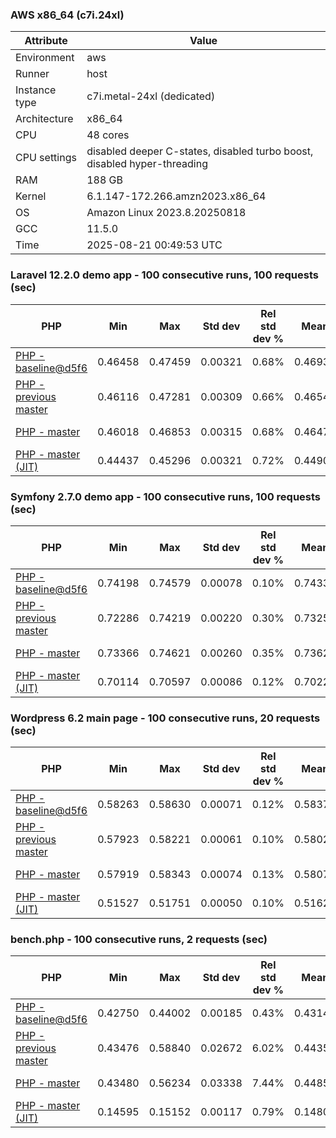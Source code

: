 ### AWS x86_64 (c7i.24xl)

|  Attribute    |     Value      |
|---------------|----------------|
| Environment   |aws|
| Runner        |host|
| Instance type |c7i.metal-24xl (dedicated)|
| Architecture  |x86_64
| CPU           |48 cores|
| CPU settings  |disabled deeper C-states, disabled turbo boost, disabled hyper-threading|
| RAM           |188 GB|
| Kernel        |6.1.147-172.266.amzn2023.x86_64|
| OS            |Amazon Linux 2023.8.20250818|
| GCC           |11.5.0|
| Time          |2025-08-21 00:49:53 UTC|

### Laravel 12.2.0 demo app - 100 consecutive runs, 100 requests (sec)

|     PHP     |     Min     |     Max     |    Std dev   | Rel std dev % |  Mean  | Mean diff % |   Median   | Median diff % | P-value |  Instr count  |     Memory    |
|-------------|-------------|-------------|--------------|---------------|--------|-------------|------------|---------------|---------|---------------|---------------|
|[PHP - baseline@d5f6](https://github.com/php/php-src/commit/d5f6e56610)|0.46458|0.47459|0.00321|0.68%|0.46932|0.00%|0.47138|0.00%|1.000|181826391|43.28 MB|
|[PHP - previous master](https://github.com/php/php-src/commit/1cff1815d0)|0.46116|0.47281|0.00309|0.66%|0.46540|-0.84%|0.46732|-0.86%|0.001|177217064|43.70 MB|
|[PHP - master](https://github.com/php/php-src/commit/0bf295944d)|0.46018|0.46853|0.00315|0.68%|0.46474|-0.98%|0.46684|-0.96%|0.001|177211891|43.70 MB|
|[PHP - master (JIT)](https://github.com/php/php-src/commit/0bf295944d)|0.44437|0.45296|0.00321|0.72%|0.44909|-4.31%|0.45125|-4.27%|0.001|149596698|53.79 MB|

### Symfony 2.7.0 demo app - 100 consecutive runs, 100 requests (sec)

|     PHP     |     Min     |     Max     |    Std dev   | Rel std dev % |  Mean  | Mean diff % |   Median   | Median diff % | P-value |  Instr count  |     Memory    |
|-------------|-------------|-------------|--------------|---------------|--------|-------------|------------|---------------|---------|---------------|---------------|
|[PHP - baseline@d5f6](https://github.com/php/php-src/commit/d5f6e56610)|0.74198|0.74579|0.00078|0.10%|0.74332|0.00%|0.74315|0.00%|1.000|292385300|39.96 MB|
|[PHP - previous master](https://github.com/php/php-src/commit/1cff1815d0)|0.72286|0.74219|0.00220|0.30%|0.73253|-1.45%|0.73206|-1.49%|0.001|288323752|40.45 MB|
|[PHP - master](https://github.com/php/php-src/commit/0bf295944d)|0.73366|0.74621|0.00260|0.35%|0.73622|-0.95%|0.73553|-1.03%|0.001|288310120|40.46 MB|
|[PHP - master (JIT)](https://github.com/php/php-src/commit/0bf295944d)|0.70114|0.70597|0.00086|0.12%|0.70222|-5.53%|0.70207|-5.53%|0.001|267474939|48.06 MB|

### Wordpress 6.2 main page - 100 consecutive runs, 20 requests (sec)

|     PHP     |     Min     |     Max     |    Std dev   | Rel std dev % |  Mean  | Mean diff % |   Median   | Median diff % | P-value |  Instr count  |     Memory    |
|-------------|-------------|-------------|--------------|---------------|--------|-------------|------------|---------------|---------|---------------|---------------|
|[PHP - baseline@d5f6](https://github.com/php/php-src/commit/d5f6e56610)|0.58263|0.58630|0.00071|0.12%|0.58377|0.00%|0.58364|0.00%|1.000|1133179561|43.42 MB|
|[PHP - previous master](https://github.com/php/php-src/commit/1cff1815d0)|0.57923|0.58221|0.00061|0.10%|0.58029|-0.60%|0.58021|-0.59%|0.001|1129317943|43.46 MB|
|[PHP - master](https://github.com/php/php-src/commit/0bf295944d)|0.57919|0.58343|0.00074|0.13%|0.58074|-0.52%|0.58061|-0.52%|0.001|1129324570|43.47 MB|
|[PHP - master (JIT)](https://github.com/php/php-src/commit/0bf295944d)|0.51527|0.51751|0.00050|0.10%|0.51624|-11.57%|0.51621|-11.55%|0.001|867867564|61.47 MB|

### bench.php - 100 consecutive runs, 2 requests (sec)

|     PHP     |     Min     |     Max     |    Std dev   | Rel std dev % |  Mean  | Mean diff % |   Median   | Median diff % | P-value |  Instr count  |     Memory    |
|-------------|-------------|-------------|--------------|---------------|--------|-------------|------------|---------------|---------|---------------|---------------|
|[PHP - baseline@d5f6](https://github.com/php/php-src/commit/d5f6e56610)|0.42750|0.44002|0.00185|0.43%|0.43144|0.00%|0.43133|0.00%|1.000|2031002271|26.48 MB|
|[PHP - previous master](https://github.com/php/php-src/commit/1cff1815d0)|0.43476|0.58840|0.02672|6.02%|0.44354|2.80%|0.43735|1.40%|0.001|2031543289|26.71 MB|
|[PHP - master](https://github.com/php/php-src/commit/0bf295944d)|0.43480|0.56234|0.03338|7.44%|0.44851|3.96%|0.43744|1.42%|0.001|2031543221|26.71 MB|
|[PHP - master (JIT)](https://github.com/php/php-src/commit/0bf295944d)|0.14595|0.15152|0.00117|0.79%|0.14807|-65.68%|0.14796|-65.70%|0.001|537062327|27.90 MB|

